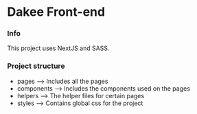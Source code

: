 # Dakee Front-end

### Info

This project uses NextJS and SASS.

### Project structure

- pages --> Includes all the pages
- components --> Includes the components used on the pages
- helpers --> The helper files for certain pages
- styles --> Contains global css for the project
